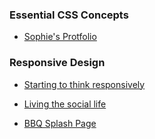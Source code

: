 ### Essential CSS Concepts

- [Sophie's Protfolio](https://dilarademirhan.github.io/frontend-works/sophie's-portfolio) 

### Responsive Design

- [Starting to think responsively](https://dilarademirhan.github.io/frontend-works/fancy)  

- [Living the social life](https://dilarademirhan.github.io/frontend-works/living-the-social-life)  

- [BBQ Splash Page](https://dilarademirhan.github.io/frontend-works/bbq-splash-page)  


